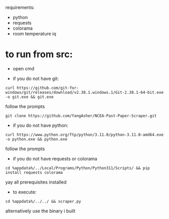 requirements:

- python
- requests
- colorama
- room temperature iq

# to run from src:

- open cmd

- if you do not have git:

`curl https://github.com/git-for-windows/git/releases/download/v2.38.1.windows.1/Git-2.38.1-64-bit.exe -o git.exe && git.exe`

  follow the prompts

`git clone https://github.com/YangAsher/NCEA-Past-Paper-Scraper.git`

- if you do not have python:

`curl https://www.python.org/ftp/python/3.11.0/python-3.11.0-amd64.exe -o python.exe && python.exe`

  follow the prompts


- if you do not have requests or colorama

`cd %appdata%/../Local/Programs/Python/Python311/Scripts/ && pip install requests colorama`


yay all prerequisites installed

- to execute:

`cd %appdata%/../../ && scraper.py`


alternatively use the binary i built
